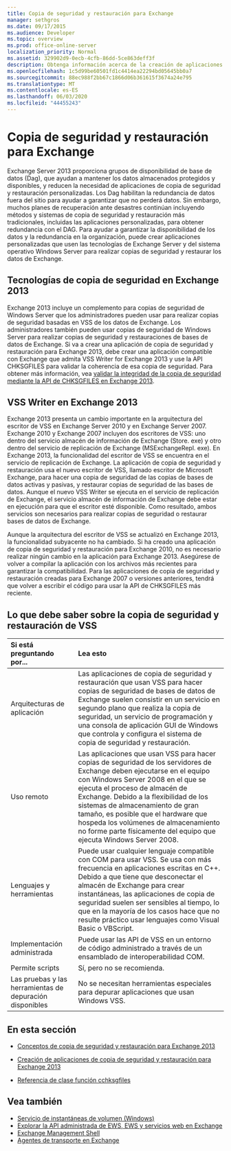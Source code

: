 ```yaml
---
title: Copia de seguridad y restauración para Exchange
manager: sethgros
ms.date: 09/17/2015
ms.audience: Developer
ms.topic: overview
ms.prod: office-online-server
localization_priority: Normal
ms.assetid: 329902d9-0ecb-4cfb-86dd-5ce863deff3f
description: Obtenga información acerca de la creación de aplicaciones de copia de seguridad y restauración para Exchange 2013.
ms.openlocfilehash: 1c5d99be60501fd1c4414ea22294bd05645bb0a7
ms.sourcegitcommit: 88ec988f2bb67c1866d06b361615f3674a24e795
ms.translationtype: MT
ms.contentlocale: es-ES
ms.lasthandoff: 06/03/2020
ms.locfileid: "44455243"
---
```

# <a name="backup-and-restore-for-exchange"></a>Copia de seguridad y restauración para Exchange
  
Exchange Server 2013 proporciona grupos de disponibilidad de base de datos (Dag), que ayudan a mantener los datos almacenados protegidos y disponibles, y reducen la necesidad de aplicaciones de copia de seguridad y restauración personalizadas. Los Dag habilitan la redundancia de datos fuera del sitio para ayudar a garantizar que no perderá datos. Sin embargo, muchos planes de recuperación ante desastres continúan incluyendo métodos y sistemas de copia de seguridad y restauración más tradicionales, incluidas las aplicaciones personalizadas, para obtener redundancia con el DAG. Para ayudar a garantizar la disponibilidad de los datos y la redundancia en la organización, puede crear aplicaciones personalizadas que usen las tecnologías de Exchange Server y del sistema operativo Windows Server para realizar copias de seguridad y restaurar los datos de Exchange.

<a name="bk_plugin"> </a>

## <a name="backup-technologies-in-exchange-2013"></a>Tecnologías de copia de seguridad en Exchange 2013

Exchange 2013 incluye un complemento para copias de seguridad de Windows Server que los administradores pueden usar para realizar copias de seguridad basadas en VSS de los datos de Exchange. Los administradores también pueden usar copias de seguridad de Windows Server para realizar copias de seguridad y restauraciones de bases de datos de Exchange. Si va a crear una aplicación de copia de seguridad y restauración para Exchange 2013, debe crear una aplicación compatible con Exchange que admita VSS Writer for Exchange 2013 y use la API CHKSGFILES para validar la coherencia de esa copia de seguridad. Para obtener más información, vea [validar la integridad de la copia de seguridad mediante la API de CHKSGFILES en Exchange 2013](how-to-validate-backup-integrity-by-using-the-chksgfiles-api-in-exchange.md).

<a name="bk_vsswriter"> </a>

## <a name="vss-writer-in-exchange-2013"></a>VSS Writer en Exchange 2013

Exchange 2013 presenta un cambio importante en la arquitectura del escritor de VSS en Exchange Server 2010 y en Exchange Server 2007. Exchange 2010 y Exchange 2007 incluyen dos escritores de VSS: uno dentro del servicio almacén de información de Exchange (Store. exe) y otro dentro del servicio de replicación de Exchange (MSExchangeRepl. exe). En Exchange 2013, la funcionalidad del escritor de VSS se encuentra en el servicio de replicación de Exchange. La aplicación de copia de seguridad y restauración usa el nuevo escritor de VSS, llamado escritor de Microsoft Exchange, para hacer una copia de seguridad de las copias de bases de datos activas y pasivas, y restaurar copias de seguridad de las bases de datos. Aunque el nuevo VSS Writer se ejecuta en el servicio de replicación de Exchange, el servicio almacén de información de Exchange debe estar en ejecución para que el escritor esté disponible. Como resultado, ambos servicios son necesarios para realizar copias de seguridad o restaurar bases de datos de Exchange.
  
Aunque la arquitectura del escritor de VSS se actualizó en Exchange 2013, la funcionalidad subyacente no ha cambiado. Si ha creado una aplicación de copia de seguridad y restauración para Exchange 2010, no es necesario realizar ningún cambio en la aplicación para Exchange 2013. Asegúrese de volver a compilar la aplicación con los archivos más recientes para garantizar la compatibilidad. Para las aplicaciones de copia de seguridad y restauración creadas para Exchange 2007 o versiones anteriores, tendrá que volver a escribir el código para usar la API de CHKSGFILES más reciente.
  
## <a name="what-you-need-to-know-about-vss-backup-and-restore"></a>Lo que debe saber sobre la copia de seguridad y restauración de VSS

|Si está preguntando por...|Lea esto|
|:-----|:-----|
|Arquitecturas de aplicación  <br/> |Las aplicaciones de copia de seguridad y restauración que usan VSS para hacer copias de seguridad de bases de datos de Exchange suelen consistir en un servicio en segundo plano que realiza la copia de seguridad, un servicio de programación y una consola de aplicación GUI de Windows que controla y configura el sistema de copia de seguridad y restauración.  <br/> |
|Uso remoto  <br/> |Las aplicaciones que usan VSS para hacer copias de seguridad de los servidores de Exchange deben ejecutarse en el equipo con Windows Server 2008 en el que se ejecuta el proceso de almacén de Exchange. Debido a la flexibilidad de los sistemas de almacenamiento de gran tamaño, es posible que el hardware que hospeda los volúmenes de almacenamiento no forme parte físicamente del equipo que ejecuta Windows Server 2008.  <br/> |
|Lenguajes y herramientas  <br/> |Puede usar cualquier lenguaje compatible con COM para usar VSS. Se usa con más frecuencia en aplicaciones escritas en C++. Debido a que tiene que desconectar el almacén de Exchange para crear instantáneas, las aplicaciones de copia de seguridad suelen ser sensibles al tiempo, lo que en la mayoría de los casos hace que no resulte práctico usar lenguajes como Visual Basic o VBScript.  <br/> |
|Implementación administrada  <br/> |Puede usar las API de VSS en un entorno de código administrado a través de un ensamblado de interoperabilidad COM.  <br/> |
|Permite scripts  <br/> |Sí, pero no se recomienda.  <br/> |
|Las pruebas y las herramientas de depuración disponibles  <br/> |No se necesitan herramientas especiales para depurar aplicaciones que usan Windows VSS.  <br/> |
   
## <a name="in-this-section"></a>En esta sección

- [Conceptos de copia de seguridad y restauración para Exchange 2013](backup-and-restore-concepts-for-exchange-2013.md)
    
- [Creación de aplicaciones de copia de seguridad y restauración para Exchange 2013](build-backup-and-restore-applications-for-exchange-2013.md)
    
- [Referencia de clase función cchksgfiles](cchksgfiles-class-reference.md)
    
## <a name="see-also"></a>Vea también

- [Servicio de instantáneas de volumen (Windows)](https://msdn.microsoft.com/library/windows/desktop/bb968832%28v=vs.85%29.aspx)   
- [Explorar la API administrada de EWS, EWS y servicios web en Exchange](../exchange-web-services/explore-the-ews-managed-api-ews-and-web-services-in-exchange.md)  
- [Exchange Management Shell](../management/exchange-management-shell.md)   
- [Agentes de transporte en Exchange](../transport-agents/transport-agents-in-exchange-2013.md) 
    

